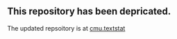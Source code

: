 ## This repository has been depricated.

The updated repsoitory is at [cmu.textstat](https://github.com/browndw/cmu.textstat)
